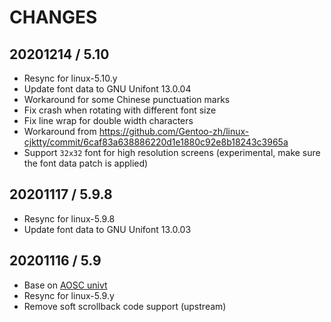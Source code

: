 # CHANGES

## 20201214 / 5.10

- Resync for linux-5.10.y
- Update font data to GNU Unifont 13.0.04
- Workaround for some Chinese punctuation marks
- Fix crash when rotating with different font size
- Fix line wrap for double width characters
- Workaround from <https://github.com/Gentoo-zh/linux-cjktty/commit/6caf83a638886220d1e1880c92e8b18243c3965a>
- Support `32x32` font for high resolution screens (experimental, make sure the font data patch is applied)

## 20201117 / 5.9.8

- Resync for linux-5.9.8
- Update font data to GNU Unifont 13.0.03

## 20201116 / 5.9

- Base on [AOSC univt](https://github.com/AOSC-Dev/aosc-os-abbs)
- Resync for linux-5.9.y
- Remove soft scrollback code support (upstream)

